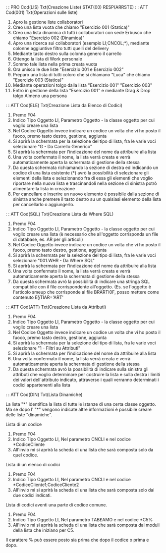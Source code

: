  :  : PRO Cod(LIS) Txt(Creazione Liste) STAT(00) RESP(ARRSTE)
 :  : ATT Cod(001) Txt(Operazioni sulle liste)
01. Apro la gestione liste collaboratori
02. Creo una lista vuota che chiamo "Esercizio 001 (Statica)"
03. Creo una lista dinamica  di tutti i collaboratori con sede Erbusco che chiamo "Esercizio 002 (Dinamica)"
04. Apro una ricerca sui collaboratori  (esempio LI;CNCOL;\*), mediante colonne aggiuntive filtro tutti quelli del delivery
05. Mediante tasto destro sulla colonna genero il carrello
06. Ottengo la lista di Work personale
07. Sommo tale lista nella prima creata vuota
08. Ora unisco le due liste "Esercizio 001 e Esercizio 002"
09. Preparo una lista di tutti coloro che si chiamano "Luca" che chiamo "Esercizio 003 (Statica)"
10. Mediante operazioni tolgo dalla lista "Esercizio 001"   "Esercizio 003"
11. Entro in gestione della lista "Esercizio 001" e mediante Drag & Drop tolgo Almeno una persona

 :  : ATT Cod(ELE) Txt(Creazione Lista da Elenco di Codici)

01. Premo F04
02. Indico Tipo Oggetto LI, Parametro Oggetto - la classe oggetto per cui voglio creare una lista
03. Nel Codice  Oggetto invece indicare un codice un volta che vi ho posto il fuoco, premo tasto destro, gestione, aggiunta
04. Si aprirà la schermata per la selezione del tipo di lista, fra le varie voci selezionare "G - Da Carrello Generico"
05. Si aprirà la schermata per l'indicazione del nome da attribuire alla lista
06. Una volta confermato il nome, la lista verrà creata e verrà automaticamente aperta la schermata di gestione della stessa
07. Da questa schermata richiamando la sezione di destra ed indicando un codice di una lista esistente (\*) avrò la possibilità di selezionare gli elementi della lista e selezionando fra di essa gli elementi che voglio riportare nella nuova lista e trascinandoli nella sezione di sinistra potrò alimentare la lista in creazione
08. Per cancellare o inserire un nuovo elemento è possibile dalla sezione di sinistra anche premere il tasto destro su un qualsiasi elemento della lista per cancellarlo o aggiungerlo.

 :  : ATT Cod(SQL) Txt(Creazione Lista da Where SQL)

01. Premo F04
02. Indico Tipo Oggetto LI, Parametro Oggetto - la classe oggetto per cui voglio creare una lista (è necessario che all'oggetto corrisponda un file di database, es. AR per gli articoli)
03. Nel Codice  Oggetto invece indicare un codice un volta che vi ho posto il fuoco, premo tasto destro, gestione, aggiunta
04. Si aprirà la schermata per la selezione del tipo di lista, fra le varie voci selezionare "001.WHR - Da Where SQL"
05. Si aprirà la schermata per l'indicazione del nome da attribuire alla lista
06. Una volta confermato il nome, la lista verrà creata e verrà automaticamente aperta la schermata di gestione della stessa
07. Da questa schermata avrò la possibilità di indicare una stringa SQL compatibile con il file corrispondente all'oggetto. (Es. se l'oggetto è l'articolo smeup che corrisponde al file BRARTI0F, posso mettere come contenuto E§TIAR='ART'

 :  : ATT Cod(ATT) Txt(Creazione Lista da Attributi)

01. Premo F04
02. Indico Tipo Oggetto LI, Parametro Oggetto - la classe oggetto per cui voglio creare una lista
03. Nel Codice  Oggetto invece indicare un codice un volta che vi ho posto il fuoco, premo tasto destro, gestione, aggiunta
04. Si aprirà la schermata per la selezione del tipo di lista, fra le varie voci selezionare "1 - Filtri su Attributi"
05. Si aprirà la schermata per l'indicazione del nome da attribuire alla lista
06. Una volta confermato il nome, la lista verrà creata e verrà automaticamente aperta la schermata di gestione della stessa
07. Da questa schermata avrò la possibilità di indicare sulla sinistra gli attributi che voglio determinare per costruire la lista e sulla destra i limiti dei valori dell'attributo indicato, attraverso i quali verranno determinati i codici appartenenti alla lista

 :  : ATT Cod(DIN) Txt(Lista Dinamiche)

La lista "\*" identifica la lista di tutte le istanze di una certa classe oggetto. Ma se dopo l' "\*" vengono indicate altre informazioni è possibile creare delle liste "dinamiche".

Lista di un codice

01. Premo F04
02. Indico Tipo Oggetto LI, Nel parametro CNCLI e nel codice \*CodiceCliente
03. All'invio mi si aprirà la scheda di una lista che sarà composta solo da quel codice.

Lista di un elenco di codici

01. Premo F04
02. Indico Tipo Oggetto LI, Nel parametro CNCLI e nel codice \*CodiceCliente1;CodiceCliente2
03. All'invio mi si aprirà la scheda di una lista che sarà composta solo dai due codici indicati.

Lista di codici aventi una parte di codice comune.

01. Premo F04
02. Indico Tipo Oggetto LI, Nel parametro TAB£AMO e nel codice \*C5%
03. All'invio mi si aprirà la scheda di una lista che sarà composta dai moduli della lista che iniziano per C5.

Il carattere % può essere posto sia prima che dopo il codice o prima e dopo.



